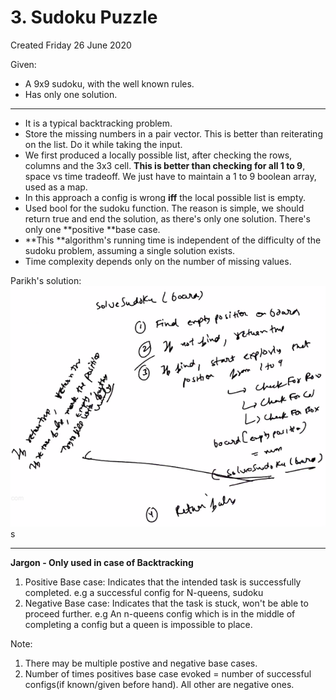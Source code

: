 # 3. Sudoku Puzzle

Created Friday 26 June 2020

Given:

- A 9x9 sudoku, with the well known rules.
- Has only one solution.

---

- It is a typical backtracking problem.
- Store the missing numbers in a pair vector. This is better than reiterating on the list. Do it while taking the input.
- We first produced a locally possible list, after checking the rows, columns and the 3x3 cell. **This is better than checking for all 1 to 9**, space vs time tradeoff. We just have to maintain a 1 to 9 boolean array, used as a map.
- In this approach a config is wrong **iff** the local possible list is empty.
- Used bool for the sudoku function. The reason is simple, we should return true and end the solution, as there's only one solution. There's only one **positive **base case.
- **This **algorithm's running time is independent of the difficulty of the sudoku problem, assuming a single solution exists.
- Time complexity depends only on the number of missing values.

Parikh's solution:
![](/assets/3._Sudoku_Puzzle-image-1.png)s

---

**Jargon - Only used in case of Backtracking**

1. Positive Base case: Indicates that the intended task is successfully completed. e.g a successful config for N-queens, sudoku
2. Negative Base case: Indicates that the task is stuck, won't be able to proceed further. e.g An n-queens config which is in the middle of completing a config but a queen is impossible to place.

Note:

1. There may be multiple postive and negative base cases.
2. Number of times positives base case evoked = number of successful configs(if known/given before hand). All other are negative ones.
